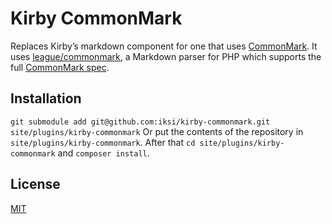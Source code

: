 # Kirby CommonMark

Replaces Kirby’s markdown component for one that uses [CommonMark](http://commonmark.org/). It uses [league/commonmark](http://commonmark.thephpleague.com/), a Markdown parser for PHP which supports the full [CommonMark spec](http://spec.commonmark.org/).

## Installation

`git submodule add git@github.com:iksi/kirby-commonmark.git site/plugins/kirby-commonmark` Or put the contents of the repository in `site/plugins/kirby-commonmark`. After that `cd site/plugins/kirby-commonmark` and `composer install`.

## License

[MIT](LICENSE.md)